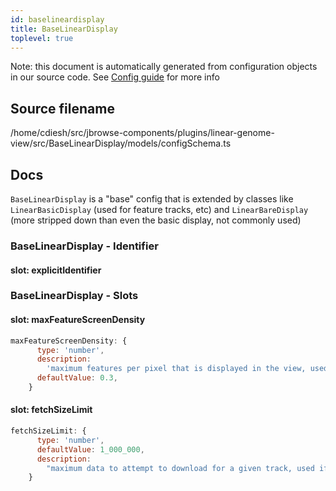 ```yaml
---
id: baselineardisplay
title: BaseLinearDisplay
toplevel: true
---
```


Note: this document is automatically generated from configuration objects in our
source code. See [Config guide](/docs/config_guide) for more info

## Source filename

/home/cdiesh/src/jbrowse-components/plugins/linear-genome-view/src/BaseLinearDisplay/models/configSchema.ts

## Docs

`BaseLinearDisplay` is a "base" config that is extended by classes like
`LinearBasicDisplay` (used for feature tracks, etc) and `LinearBareDisplay`
(more stripped down than even the basic display, not commonly used)

### BaseLinearDisplay - Identifier

#### slot: explicitIdentifier

### BaseLinearDisplay - Slots

#### slot: maxFeatureScreenDensity

```js
maxFeatureScreenDensity: {
      type: 'number',
      description:
        'maximum features per pixel that is displayed in the view, used if byte size estimates not available',
      defaultValue: 0.3,
    }
```

#### slot: fetchSizeLimit

```js
fetchSizeLimit: {
      type: 'number',
      defaultValue: 1_000_000,
      description:
        "maximum data to attempt to download for a given track, used if adapter doesn't specify one",
    }
```
